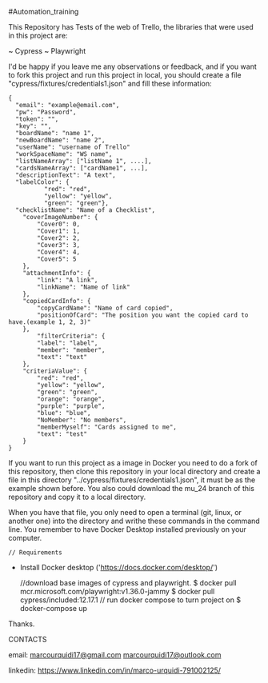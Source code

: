 #Automation_training 

This Repository has Tests of the web of Trello, the libraries that were used in this project are:

~ Cypress
~ Playwright

I'd be happy if you leave me any observations or feedback, and if you want to fork this project and run this project in local, you should create a file "cypress/fixtures/credentials1.json" and fill these information:

```
{
  "email": "example@email.com",
  "pw": "Password",
  "token": "",
  "key": "",
  "boardName": "name 1",
  "newBoardName": "name 2",
  "userName": "username of Trello"
  "workSpaceName": "WS name",
  "listNameArray": ["listName 1", ....],
  "cardsNameArray": ["cardName1", ...],
  "descriptionText": "A text",
  "labelColor": {
          "red": "red",
          "yellow": "yellow",
          "green": "green"},
  "checklistName": "Name of a Checklist",
    "coverImageNumber": {
        "Cover0": 0,
        "Cover1": 1,
        "Cover2": 2,
        "Cover3": 3,
        "Cover4": 4,
        "Cover5": 5
    },
    "attachmentInfo": {
        "link": "A link",
        "linkName": "Name of link"
    },
    "copiedCardInfo": {
        "copyCardName": "Name of card copied",
        "positionOfCard": "The position you want the copied card to have.(example 1, 2, 3)"
    },
        "filterCriteria": {
        "label": "label",
        "member": "member",
        "text": "text"
    },
    "criteriaValue": {
        "red": "red",
        "yellow": "yellow",
        "green": "green",
        "orange": "orange",
        "purple": "purple",
        "blue": "blue",
        "NoMember": "No members",
        "memberMyself": "Cards assigned to me",
        "text": "test"
    }
}

```

If you want to run this project as a image in Docker you need to do a fork of this repository, then clone this repository in your local directory  and create a file in this directory "../cypress/fixtures/credentials1.json", it must be as the example shown before. You also could download the mu_24 branch of this repository and copy it to a local directory. 

When you have that file, you only need to open a terminal (git, linux, or another one) into the directory and writhe these commands in the command line. You remember to have Docker Desktop installed previously on your computer.  
    
    // Requirements 
  * Install Docker desktop ('https://docs.docker.com/desktop/') 
    
    //download base images of cypress and playwright.
  $ docker pull mcr.microsoft.com/playwright:v1.36.0-jammy
  $ docker pull cypress/included:12.17.1
    // run docker compose to turn project on 
  $ docker-compose up

  Thanks.

CONTACTS

email: marcourquidi17@gmail.com 
       marcourquidi17@outlook.com

linkedin: https://www.linkedin.com/in/marco-urquidi-791002125/


